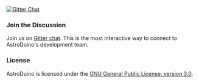 [![Gitter Chat][gitter-image]][gitter-chat]

[gitter-image]: https://img.shields.io/badge/gitter-join%20chat%20-blue.svg
[gitter2-image]: https://badges.gitter.im/Join%20Chat.svg
[gitter-chat]: https://gitter.im/AstroDuino/Development

### Join the Discussion

Join us on [Gitter chat][gitter-chat]. This is the most interactive way to connect to AstroDuino's development team.


### License

AstroDuino is licensed under the [GNU General Public License, version 3.0](https://en.wikipedia.org/wiki/GNU_General_Public_License).

